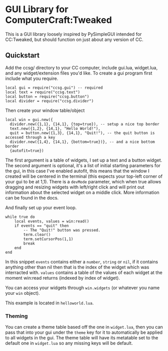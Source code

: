 # GUI Library for ComputerCraft:Tweaked

This is a GUI library loosely inspired by PySimpleGUI intended for CC:Tweaked, but should function on just about any version of CC.

## Quickstart

Add the ccsg/ directory to your CC computer, include gui.lua, widget.lua, and any widget/extension files you'd like. To create a gui program first include what you require.

    local gui = require("ccsg.gui") -- required
    local text = require("ccsg.text")
    local button = require("ccsg.button")
    local divider = require("ccsg.divider")

Then create your window table/object

    local win = gui.new({
      divider.new({1,1}, {14,1}, {top=true}), -- setup a nice top border
      text.new({1,2}, {14,1}, "Hello World!"), 
      quit = button.new({1,3}, {14,1}, "Quit!"), -- the quit button is accessed through a key
      divider.new({1,4}, {14,1}, {bottom=true})}, -- and a nice bottom border
      {autofit=true})

The first argument is a table of widgets, I set up a text and a button widget. The second argument is optional, it's a list of initial starting parameters for the gui, in this case I've enabled autofit, this means that the window I created will be centered in the terminal (this expects your top-left corner of your gui to be at 1,1). There is a `devMode` parameter, which when true allows dragging and resizing widgets with left/right click and will print out information about the selected widget on a middle click. More information can be found in the docs.

And finally set up your event loop.

    while true do
        local events, values = win:read()
        if events == "quit" then
            -- The "Quit!" button was pressed.
            term.clear()
            term.setCursorPos(1,1)
            break
        end
    end

In this snippet `events` contains either a `number`, `string` or `nil`, if it contains anything other than nil then that is the index of the widget which was interracted with. `values` contains a table of the values of each widget at the moment win:read returns (indexed by index of widget).

You can access your widgets through `win.widgets` (or whatever you name your `win` object).

This example is located in `helloworld.lua`.

### Theming
You can create a theme table based off the one in `widget.lua`, then you can pass that into your gui under the `theme` key for it to automatically be applied to all widgets in the gui. The theme table will have its metatable set to the default one in `widget.lua` so any missing keys will be default.